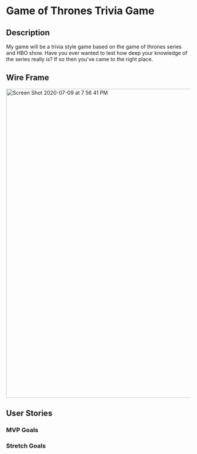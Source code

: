 # Game of Thrones Trivia Game
## Description
My game will be a trivia style game based on the game of thrones series and HBO show.
Have you ever wanted to test how deep your knowledge of the series really is? If so then you've came to the right place.
## Wire Frame


<img width="840" alt="Screen Shot 2020-07-09 at 7 56 41 PM" src="https://user-images.githubusercontent.com/67292469/87101926-5e974200-c21e-11ea-9704-34067f14a668.png">





## User Stories
### MVP Goals



### Stretch Goals
